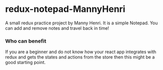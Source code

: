 # redux-notepad-MannyHenri
A small redux practice project by Manny Henri. It is a simple Notepad. You can add and remove notes and travel back in time! 

### Who can benefit
If you are a beginner and do not know how your react app integrates with redux and gets the states and actions from the store then this might be a good starting point.
